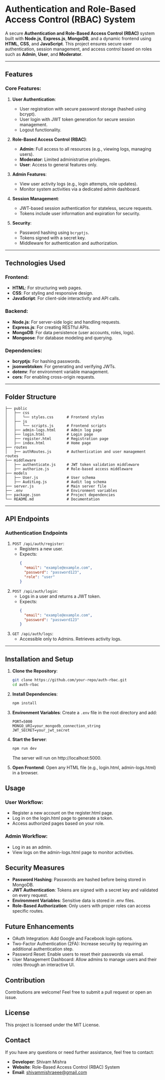 # Authentication and Role-Based Access Control (RBAC) System

A secure **Authentication and Role-Based Access Control (RBAC)** system built with **Node.js**, **Express.js**, **MongoDB**, and a dynamic frontend using **HTML**, **CSS**, and **JavaScript**. This project ensures secure user authentication, session management, and access control based on roles such as **Admin**, **User**, and **Moderator**.

---

## Features

### Core Features:
1. **User Authentication**:
   - User registration with secure password storage (hashed using bcrypt).
   - User login with JWT token generation for secure session management.
   - Logout functionality.

2. **Role-Based Access Control (RBAC)**:
   - **Admin**: Full access to all resources (e.g., viewing logs, managing users).
   - **Moderator**: Limited administrative privileges.
   - **User**: Access to general features only.

3. **Admin Features**:
   - View user activity logs (e.g., login attempts, role updates).
   - Monitor system activities via a dedicated admin dashboard.

4. **Session Management**:
   - JWT-based session authentication for stateless, secure requests.
   - Tokens include user information and expiration for security.

5. **Security**:
   - Password hashing using `bcryptjs`.
   - Tokens signed with a secret key.
   - Middleware for authentication and authorization.

---

## Technologies Used

### Frontend:
- **HTML**: For structuring web pages.
- **CSS**: For styling and responsive design.
- **JavaScript**: For client-side interactivity and API calls.

### Backend:
- **Node.js**: For server-side logic and handling requests.
- **Express.js**: For creating RESTful APIs.
- **MongoDB**: For data persistence (user accounts, roles, logs).
- **Mongoose**: For database modeling and querying.

### Dependencies:
- **bcryptjs**: For hashing passwords.
- **jsonwebtoken**: For generating and verifying JWTs.
- **dotenv**: For environment variable management.
- **cors**: For enabling cross-origin requests.

---

## Folder Structure

```
├── public
│   ├── css
│   │   └── styles.css      # Frontend styles
│   ├── js
│   │   └── scripts.js      # Frontend scripts
│   ├── admin-logs.html     # Admin log page
│   ├── login.html          # Login page
│   ├── register.html       # Registration page
│   ├── index.html          # Home page
├── routes
│   ├── authRoutes.js       # Authentication and user management routes
├── middleware
│   ├── authenticate.js     # JWT token validation middleware
│   ├── authorize.js        # Role-based access middleware
├── models
│   ├── User.js             # User schema
│   ├── AuditLog.js         # Audit log schema
├── server.js               # Main server file
├── .env                    # Environment variables
├── package.json            # Project dependencies
└── README.md               # Documentation
```

---

## API Endpoints

### **Authentication Endpoints**
1. `POST /api/auth/register`:
   - Registers a new user.
   - Expects:
     ```json
     {
       "email": "example@example.com",
       "password": "password123",
       "role": "user"
     }
     ```
2. `POST /api/auth/login`:
   - Logs in a user and returns a JWT token.
   - Expects:
     ```json
     {
       "email": "example@example.com",
       "password": "password123"
     }
     ```
3. `GET /api/auth/logs`:
   - Accessible only to Admins. Retrieves activity logs.

---

## Installation and Setup

1. **Clone the Repository**:
   ```bash
   git clone https://github.com/your-repo/auth-rbac.git
   cd auth-rbac
   ```

2. **Install Dependencies**:
   ```bash
   npm install
   ```

3. **Environment Variables**: Create a `.env` file in the root directory and add:
   ```env
   PORT=5000
   MONGO_URI=your_mongodb_connection_string
   JWT_SECRET=your_jwt_secret
   ```

4. **Start the Server**:
   ```bash
   npm run dev
   ```
   The server will run on http://localhost:5000.

5. **Open Frontend**:
   Open any HTML file (e.g., login.html, admin-logs.html) in a browser.

## Usage

### User Workflow:
- Register a new account on the register.html page.
- Log in on the login.html page to generate a token.
- Access authorized pages based on your role.

### Admin Workflow:
- Log in as an admin.
- View logs on the admin-logs.html page to monitor activities.

## Security Measures
- **Password Hashing**: Passwords are hashed before being stored in MongoDB.
- **JWT Authentication**: Tokens are signed with a secret key and validated on every request.
- **Environment Variables**: Sensitive data is stored in .env files.
- **Role-Based Authorization**: Only users with proper roles can access specific routes.

## Future Enhancements
- OAuth Integration: Add Google and Facebook login options.
- Two-Factor Authentication (2FA): Increase security by requiring an additional authentication step.
- Password Reset: Enable users to reset their passwords via email.
- User Management Dashboard: Allow admins to manage users and their roles through an interactive UI.

## Contribution
Contributions are welcome! Feel free to submit a pull request or open an issue.

## License
This project is licensed under the MIT License.

## Contact
If you have any questions or need further assistance, feel free to contact:

- **Developer**: Shivam Mishra
- **Website**: Role-Based Access Control (RBAC) System
- **Email**: shivammishraeee@gmail.com
